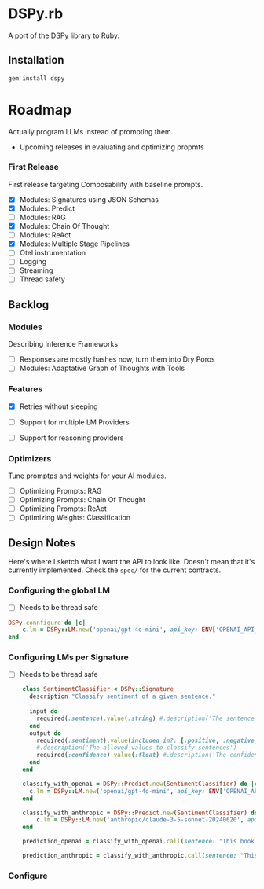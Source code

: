 # DSPy.rb

A port of the DSPy library to Ruby.

## Installation

```bash
gem install dspy
```

# Roadmap

Actually program LLMs instead of prompting them.

- Upcoming releases in evaluating and optimizing propmts

### First Release
First release targeting Composability with baseline prompts.

- [x] Modules: Signatures using JSON Schemas
- [x] Modules: Predict
- [ ] Modules: RAG
- [x] Modules: Chain Of Thought
- [ ] Modules: ReAct
- [x] Modules: Multiple Stage Pipelines
- [ ] Otel instrumentation
- [ ] Logging
- [ ] Streaming
- [ ] Thread safety

## Backlog

### Modules
Describing Inference Frameworks
- [ ] Responses are mostly hashes now, turn them into Dry Poros
- [ ] Modules: Adaptative Graph of Thoughts with Tools

### Features
- [x] Retries without sleeping

- [ ] Support for multiple LM Providers
- [ ] Support for reasoning providers

### Optimizers

Tune promptps and weights for your AI modules.

- [ ] Optimizing Prompts: RAG
- [ ] Optimizing Prompts: Chain Of Thought
- [ ] Optimizing Prompts: ReAct
- [ ] Optimizing Weights: Classification

## Design Notes

Here's where I sketch what I want the API to look like. Doesn't mean that it's currently implemented. Check the `spec/` for the current contracts.

### Configuring the global LM
- [ ] Needs to be thread safe
```ruby
DSPy.connfigure do |c|
    c.lm = DSPy::LM.new('openai/gpt-4o-mini', api_key: ENV['OPENAI_API_KEY'])
end
```

### Configuring LMs per Signature

- [ ] Needs to be thread safe

```ruby
    class SentimentClassifier < DSPy::Signature
      description "Classify sentiment of a given sentence."
    
      input do
        required(:sentence).value(:string) #.description('The sentence whose sentiment you are analyzing')
      end
      output do
        required(:sentiment).value(included_in?: [:positive, :negative, :neutral])
        #.description('The allowed values to classify sentences')
        required(:confidence).value(:float) #.description('The confidence score for the classification')
      end
    end

    classify_with_openai = DSPy::Predict.new(SentimentClassifier) do |c|
      c.lm = DSPy::LM.new('openai/gpt-4o-mini', api_key: ENV['OPENAI_API_KEY'])
    end

    classify_with_anthropic = DSPy::Predict.new(SentimentClassifier) do |c|
        c.lm = DSPy::LM.new('anthropic/claude-3-5-sonnet-20240620', api_key: ENV['ANTHROPIC_API_KEY'])
    end

    prediction_openai = classify_with_openai.call(sentence: "This book was super fun to read, though not the last chapter.")

    prediction_anthropic = classify_with_anthropic.call(sentence: "This book was super fun to read, though not the last chapter.")
```

### Configure
